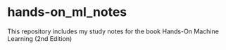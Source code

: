 # hands-on_ml_notes
This repository includes my study notes for the book Hands-On Machine Learning (2nd Edition)
